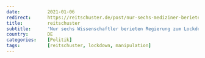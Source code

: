 ```yaml
---
date:          2021-01-06
redirect:      https://reitschuster.de/post/nur-sechs-mediziner-berieten-regierung-zum-lockdown/
title:         reitschuster
subtitle:      'Nur sechs Wissenschaftler berieten Regierung zum Lockdown'
country:       DE
categories:    [Politik]
tags:          [reitschuster, lockdown, manipulation]
---
```

